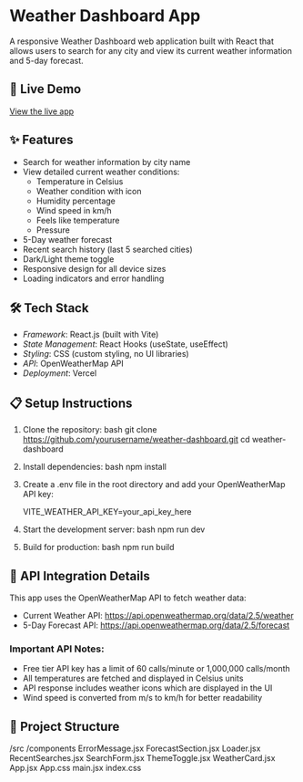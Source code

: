 # Weather Dashboard App

A responsive Weather Dashboard web application built with React that allows users to search for any city and view its current weather information and 5-day forecast.

## 🚀 Live Demo

[View the live app](https://weather-dashboard-three-beige.vercel.app/)

## ✨ Features

- Search for weather information by city name
- View detailed current weather conditions:
  - Temperature in Celsius
  - Weather condition with icon
  - Humidity percentage
  - Wind speed in km/h
  - Feels like temperature
  - Pressure
- 5-Day weather forecast
- Recent search history (last 5 searched cities)
- Dark/Light theme toggle
- Responsive design for all device sizes
- Loading indicators and error handling

## 🛠 Tech Stack

- *Framework*: React.js (built with Vite)
- *State Management*: React Hooks (useState, useEffect)
- *Styling*: CSS (custom styling, no UI libraries)
- *API*: OpenWeatherMap API
- *Deployment*: Vercel

## 📋 Setup Instructions

1. Clone the repository:
   bash
   git clone https://github.com/yourusername/weather-dashboard.git
   cd weather-dashboard
   

2. Install dependencies:
   bash
   npm install
   

3. Create a .env file in the root directory and add your OpenWeatherMap API key:
   
   VITE_WEATHER_API_KEY=your_api_key_here
   

4. Start the development server:
   bash
   npm run dev
   

5. Build for production:
   bash
   npm run build
   

## 🔌 API Integration Details

This app uses the OpenWeatherMap API to fetch weather data:

- Current Weather API: https://api.openweathermap.org/data/2.5/weather
- 5-Day Forecast API: https://api.openweathermap.org/data/2.5/forecast

### Important API Notes:

- Free tier API key has a limit of 60 calls/minute or 1,000,000 calls/month
- All temperatures are fetched and displayed in Celsius units
- API response includes weather icons which are displayed in the UI
- Wind speed is converted from m/s to km/h for better readability

## 🧪 Project Structure


/src
  /components
    ErrorMessage.jsx
    ForecastSection.jsx
    Loader.jsx
    RecentSearches.jsx
    SearchForm.jsx
    ThemeToggle.jsx
    WeatherCard.jsx
  App.jsx
  App.css
  main.jsx
  index.css


